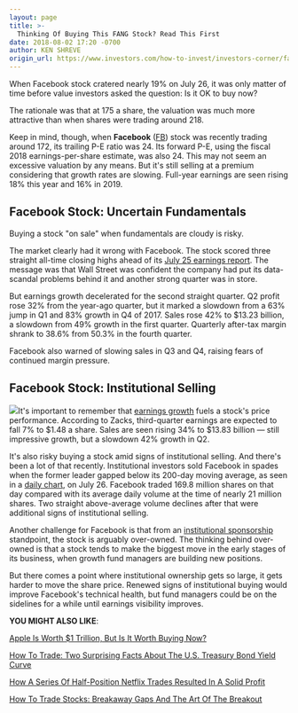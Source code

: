 ```yaml
---
layout: page
title: >-
  Thinking Of Buying This FANG Stock? Read This First
date: 2018-08-02 17:20 -0700
author: KEN SHREVE
origin_url: https://www.investors.com/how-to-invest/investors-corner/facebook-stock-earnings-mutual-fund-selling
---
```





When Facebook stock cratered nearly 19% on July 26, it was only matter of time before value investors asked the question: Is it OK to buy now?




The rationale was that at 175 a share, the valuation was much more attractive than when shares were trading around 218.


Keep in mind, though, when **Facebook** ([FB](https://research.investors.com/quote.aspx?symbol=FB)) stock was recently trading around 172, its trailing P-E ratio was 24. Its forward P-E, using the fiscal 2018 earnings-per-share estimate, was also 24. This may not seem an excessive valuation by any means. But it's still selling at a premium considering that growth rates are slowing. Full-year earnings are seen rising 18% this year and 16% in 2019.


Facebook Stock: Uncertain Fundamentals
--------------------------------------


Buying a stock "on sale" when fundamentals are cloudy is risky.


The market clearly had it wrong with Facebook. The stock scored three straight all-time closing highs ahead of its [July 25 earnings report](https://www.investors.com/news/technology/facebook-second-quarter-results/). The message was that Wall Street was confident the company had put its data-scandal problems behind it and another strong quarter was in store.


But earnings growth decelerated for the second straight quarter. Q2 profit rose 32% from the year-ago quarter, but it marked a slowdown from a 63% jump in Q1 and 83% growth in Q4 of 2017. Sales rose 42% to \$13.23 billion, a slowdown from 49% growth in the first quarter. Quarterly after-tax margin shrank to 38.6% from 50.3% in the fourth quarter.


Facebook also warned of slowing sales in Q3 and Q4, raising fears of continued margin pressure.


Facebook Stock: Institutional Selling
-------------------------------------


![](https://www.investors.com/wp-content/uploads/2018/08/IC1c080218-249x300.jpg)It's important to remember that [earnings growth](https://www.investors.com/ibd-university/can-slim/quarterly-earnings/) fuels a stock's price performance. According to Zacks, third-quarter earnings are expected to fall 7% to \$1.48 a share. Sales are seen rising 34% to \$13.83 billion — still impressive growth, but a slowdown 42% growth in Q2.


It's also risky buying a stock amid signs of institutional selling. And there's been a lot of that recently. Institutional investors sold Facebook in spades when the former leader gapped below its 200-day moving average, as seen in a [daily chart](https://research.investors.com/stock-charts/nasdaq-nasdaq-composite-0ndqc.htm?cht=pvc&type=DAILY), on July 26. Facebook traded 169.8 million shares on that day compared with its average daily volume at the time of nearly 21 million shares. Two straight above-average volume declines after that were additional signs of institutional selling.


Another challenge for Facebook is that from an [institutional sponsorship](https://www.investors.com/ibd-university/can-slim/institutional-sponsorship/) standpoint, the stock is arguably over-owned. The thinking behind over-owned is that a stock tends to make the biggest move in the early stages of its business, when growth fund managers are building new positions.


But there comes a point where institutional ownership gets so large, it gets harder to move the share price. Renewed signs of institutional buying would improve Facebook's technical health, but fund managers could be on the sidelines for a while until earnings visibility improves.


**YOU MIGHT ALSO LIKE**:


[Apple Is Worth \$1 Trillion, But Is It Worth Buying Now?](https://www.investors.com/market-trend/stock-market-today/apple-stock-tesla-stock-dont-buy-now-dow-futures/)


[How To Trade: Two Surprising Facts About The U.S. Treasury Bond Yield Curve](https://www.investors.com/how-to-invest/investors-corner/how-to-trade-treasury-bond-yield-curve-stocks/)


[How A Series Of Half-Position Netflix Trades Resulted In A Solid Profit](https://www.investors.com/how-to-invest/investors-corner/fang-stock-netflix-yields-profitable-trade/)


[How To Trade Stocks: Breakaway Gaps And The Art Of The Breakout](https://www.investors.com/how-to-invest/investors-corner/breakaway-gap-the-art-of-the-breakout/)




